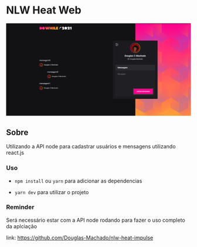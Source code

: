# NLW Heat Web

<img src="./src/assets/show-app.png">

## Sobre

Utilizando a API node para cadastrar usuários e mensagens utilizando react.js

### Uso

* `npm install` ou `yarn` para adicionar as dependencias

* `yarn dev` para utilizar o projeto

### Reminder

Será necessário estar com a API node rodando para fazer o uso completo da aplciação

link: https://github.com/Douglas-Machado/nlw-heat-impulse
